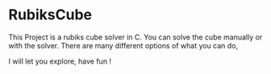 # RubiksCube


This Project is a rubiks cube solver in C. You can solve the cube manually or with the solver. 
There are many different options of what you can do, 

I will let you explore, have fun !

